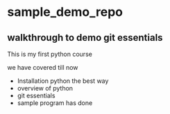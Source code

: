 # sample_demo_repo

## walkthrough to demo git essentials 

This is my first python course

we have covered till now
- Installation python the best way
- overview of python
- git essentials
- sample program has done
